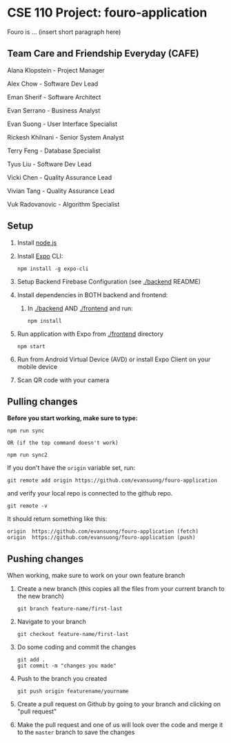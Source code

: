 # CSE 110 Project: fouro-application

Fouro is ... (insert short paragraph here)

## Team Care and Friendship Everyday (CAFE)

Alana Klopstein - Project Manager

Alex Chow - Software Dev Lead

Eman Sherif - Software Architect

Evan Serrano - Business Analyst

Evan Suong - User Interface Specialist

Rickesh Khilnani - Senior System Analyst

Terry Feng - Database Specialist

Tyus Liu - Software Dev Lead

Vicki Chen - Quality Assurance Lead

Vivian Tang - Quality Assurance Lead

Vuk Radovanovic - Algorithm Specialist

## Setup

1.  Install [node.js](https://nodejs.org/en/)

2.  Install [Expo](https://docs.expo.io/) CLI:

        npm install -g expo-cli

3.  Setup Backend Firebase Configuration (see [./backend](./backend) README)

4.  Install dependencies in BOTH backend and frontend:

    1. In [./backend](./backend) AND [./frontend](./frontend) and run:

       ```
       npm install
       ```

5.  Run application with Expo from [./frontend](./frontend) directory

        npm start

6.  Run from Android Virtual Device (AVD) or install Expo Client on your mobile device

7.  Scan QR code with your camera

## Pulling changes

**Before you start working, make sure to type:**

    npm run sync

    OR (if the top command doesn't work)

    npm run sync2

If you don't have the `origin` variable set, run:

    git remote add origin https://github.com/evansuong/fouro-application

and verify your local repo is connected to the github repo.

    git remote -v

It should return something like this:

    origin  https://github.com/evansuong/fouro-application (fetch)
    origin  https://github.com/evansuong/fouro-application (push)

## Pushing changes

When working, make sure to work on your own feature branch

1.  Create a new branch (this copies all the files from your current branch to the new branch)

        git branch feature-name/first-last

2.  Navigate to your branch

        git checkout feature-name/first-last

3.  Do some coding and commit the changes

        git add .
        git commit -m "changes you made"

4.  Push to the branch you created

        git push origin featurename/yourname

5.  Create a pull request on Github by going to your branch and clicking on "pull request"

6.  Make the pull request and one of us will look over the code and merge it to the `master` branch to save the changes
